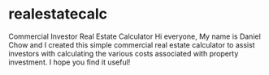 # realestatecalc
Commercial Investor Real Estate Calculator
Hi everyone,
My name is Daniel Chow and I created this simple commercial real estate calculator to assist investors with calculating the various costs associated with property investment. I hope you find it useful!
